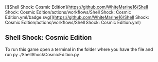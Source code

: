 [![Shell Shock: Cosmic Edition](https://github.com/WhiteMarine16/Shell Shock: Cosmic Edition/actions/workflows/Shell Shock: Cosmic Edition.yml/badge.svg)](https://github.com/WhiteMarine16/Shell Shock: Cosmic Edition/actions/workflows/Shell Shock: Cosmic Edition.yml)
## Shell Shock: Cosmic Edition
To run this game open a terminal in the folder where you have the file and run py ./ShellShockCosmicEdition.py 
